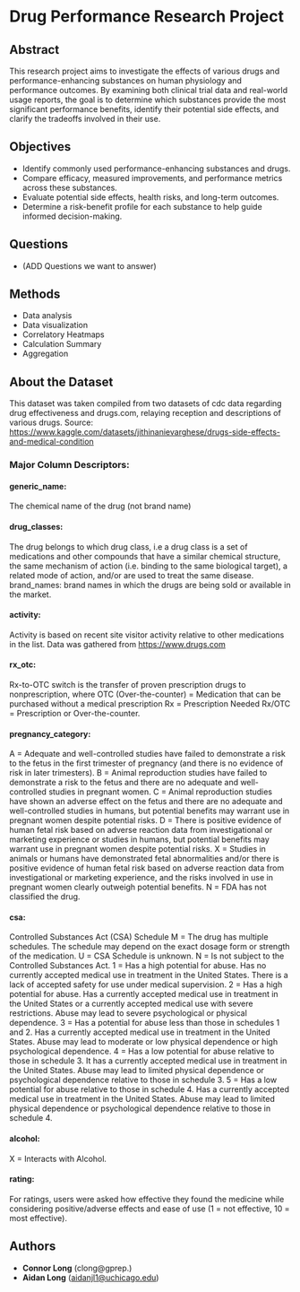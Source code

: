 # Drug Performance Research Project
## Abstract
This research project aims to investigate the effects of various drugs and performance-enhancing substances on human physiology and performance outcomes. By examining both clinical trial data and real-world usage reports, the goal is to determine which substances provide the most significant performance benefits, identify their potential side effects, and clarify the tradeoffs involved in their use.

## Objectives 
- Identify commonly used performance-enhancing substances and drugs.
- Compare efficacy, measured improvements, and performance metrics across these substances.
- Evaluate potential side effects, health risks, and long-term outcomes.
- Determine a risk-benefit profile for each substance to help guide informed decision-making.

## Questions
* (ADD Questions we want to answer)
## Methods
* Data analysis
* Data visualization
* Correlatory Heatmaps
* Calculation Summary
* Aggregation

## About the Dataset
This dataset was taken compiled from two datasets of cdc data regarding drug effectiveness and drugs.com, relaying reception and descriptions of various drugs.
Source: https://www.kaggle.com/datasets/jithinanievarghese/drugs-side-effects-and-medical-condition
### Major Column Descriptors:

#### generic_name:
The chemical name of the drug (not brand name)
#### drug_classes:
The drug belongs to which drug class, i.e a drug class is a set of medications and other compounds that have a similar chemical structure, the same mechanism of action (i.e. binding to the same biological target), a related mode of action, and/or are used to treat the same disease.
brand_names:
brand names in which the drugs are being sold or available in the market.
#### activity:
Activity is based on recent site visitor activity relative to other medications in the list. Data was gathered from https://www.drugs.com
#### rx_otc:
Rx-to-OTC switch is the transfer of proven prescription drugs to nonprescription, where
OTC (Over-the-counter) = Medication that can be purchased without a medical prescription
Rx = Prescription Needed
Rx/OTC = Prescription or Over-the-counter.

#### pregnancy_category:
A = Adequate and well-controlled studies have failed to demonstrate a risk to the fetus in the first trimester of pregnancy (and there is no evidence of risk in later trimesters).
B = Animal reproduction studies have failed to demonstrate a risk to the fetus and there are no adequate and well-controlled studies in pregnant women.
C = Animal reproduction studies have shown an adverse effect on the fetus and there are no adequate and well-controlled studies in humans, but potential benefits may warrant use in pregnant women despite potential risks.
D = There is positive evidence of human fetal risk based on adverse reaction data from investigational or marketing experience or studies in humans, but potential benefits may warrant use in pregnant women despite potential risks.
X = Studies in animals or humans have demonstrated fetal abnormalities and/or there is positive evidence of human fetal risk based on adverse reaction data from investigational or marketing experience, and the risks involved in use in pregnant women clearly outweigh potential benefits.
N = FDA has not classified the drug.

#### csa:

Controlled Substances Act (CSA) Schedule
M = The drug has multiple schedules. The schedule may depend on the exact dosage form or strength of the medication.
U = CSA Schedule is unknown.
N = Is not subject to the Controlled Substances Act.
1 = Has a high potential for abuse. Has no currently accepted medical use in treatment in the United States. There is a lack of accepted safety for use under medical supervision.
2 = Has a high potential for abuse. Has a currently accepted medical use in treatment in the United States or a currently accepted medical use with severe restrictions. Abuse may lead to severe psychological or physical dependence.
3 = Has a potential for abuse less than those in schedules 1 and 2. Has a currently accepted medical use in treatment in the United States. Abuse may lead to moderate or low physical dependence or high psychological dependence.
4 = Has a low potential for abuse relative to those in schedule 3. It has a currently accepted medical use in treatment in the United States. Abuse may lead to limited physical dependence or psychological dependence relative to those in schedule 3.
5 = Has a low potential for abuse relative to those in schedule 4. Has a currently accepted medical use in treatment in the United States. Abuse may lead to limited physical dependence or psychological dependence relative to those in schedule 4.

#### alcohol:
X = Interacts with Alcohol.

#### rating:
For ratings, users were asked how effective they found the medicine while considering positive/adverse effects and ease of use (1 = not effective, 10 = most effective).

## Authors

- **Connor Long** (clong@gprep.) 
- **Aidan Long** (aidanjl1@uchicago.edu)  
